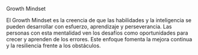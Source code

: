 Growth Mindset

El Growth Mindset es la creencia de que las habilidades y la inteligencia se pueden desarrollar con esfuerzo, aprendizaje y perseverancia. 
Las personas con esta mentalidad ven los desafíos como oportunidades para crecer y aprenden de los errores. Este enfoque fomenta la mejora continua y la resiliencia frente a los obstáculos.
